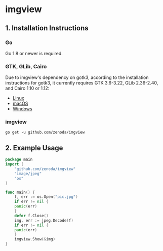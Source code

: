# imgview

## 1. Installation Instructions
### Go
Go 1.8 or newer is required.

### GTK, GLib, Cairo
Due to imgview's dependency on gotk3, according to the installation instructions for gotk3, it currently requires GTK 3.6-3.22, GLib 2.36-2.40, and Cairo 1.10 or 1.12:

- [Linux](https://github.com/gotk3/gotk3/wiki/Installing-on-Linux)
- [macOS](https://github.com/gotk3/gotk3/wiki/Installing-on-macOS)
- [Windows](https://github.com/gotk3/gotk3/wiki/Installing-on-Windows)

### imgview

```
go get -u github.com/zenoda/imgview
```

## 2. Example Usage
```go
package main
import (
    "github.com/zenoda/imgview"
    "image/jpeg"
    "os"
)

func main() {
    f, err := os.Open("pic.jpg")
    if err != nil {
    panic(err)
    }
    defer f.Close()
    img, err := jpeg.Decode(f)
    if err != nil {
    panic(err)
    }
    imgview.Show(&img)
}
```
